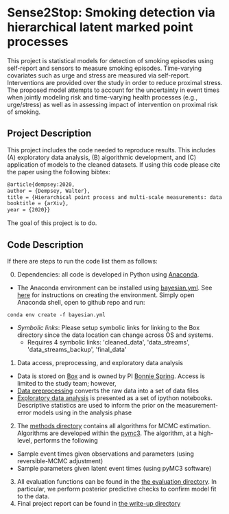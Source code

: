 # Sense2Stop: Smoking detection via hierarchical latent marked point processes  #

This project is statistical models for detection of smoking episodes using self-report and sensors to measure smoking episodes.  Time-varying covariates such as urge and stress are measured via self-report.  Interventions are provided over the study in order to reduce proximal stress.  The proposed model attempts to account for the uncertainty in event times when jointly modeling risk and time-varying health processes (e.g., urge/stress) as well as in assessing impact of intervention on proximal risk of smoking.

## Project Description ##
This project includes the code needed to reproduce results.  This includes (A) exploratory data analysis, (B) algorithmic development, and (C) application of models to the cleaned datasets. If using this code please cite the paper using the following bibtex: 

```tex
@article{dempsey:2020,
author = {Dempsey, Walter},
title = {Hierarchical point process and multi-scale measurements: data integration for latent recurrent event analysis under uncertainty},
booktitle = {arXiv},
year = {2020}}
```
The goal of this project is to do. 

## Code Description ##

If there are steps to run the code list them as follows: 

0. Dependencies: all code is developed in Python using [Anaconda](https://anaconda.org/about).
* The Anaconda environment can be installed using [bayesian.yml](./bayesian.yml). See [here](https://docs.conda.io/projects/conda/en/latest/user-guide/tasks/manage-environments.html#creating-an-environment-from-an-environment-yml-file) for instructions on creating the environment.  Simply open Anaconda shell, open to github repo and run:
```
conda env create -f bayesian.yml
```
* _Symbolic links_: Please setup symbolic links for linking to the Box directory since the data location can change across OS and systems.  
  + Requires 4 symbolic links: 'cleaned_data', 'data_streams', 'data_streams_backup', 'final_data'
1. Data access, preprocessing, and exploratory data analysis
* Data is stored on [Box](https://account.box.com/login) and is owned by PI [Bonnie Spring](https://www.feinberg.northwestern.edu/faculty-profiles/az/profile.html?xid=16136).  Access is limited to the study team; however, 
* [Data preprocessing](/data_preprocessing) converts the raw data into a set of data files
* [Exploratory data analysis](/exploratory_data_analysis) is presented as a set of ipython notebooks. Descriptive statistics are used to inform the prior on the measurement-error models using in the analysis phase
2. The [methods directory](/methods) contains all algorithms for MCMC estimation.  Algorithms are developed within the [pymc3](https://docs.pymc.io/).  The algorithm, at a high-level, performs the following
* Sample event times given observations and parameters (using reversible-MCMC adjustment)
* Sample parameters given latent event times (using pyMC3 software) 
3. All evaluation functions can be found in the [the evaluation directory](/evaluation).  In particular, we perform posterior predictive checks to confirm model fit to the data.
4. Final project report can be found in [the write-up directory](/write-up)
